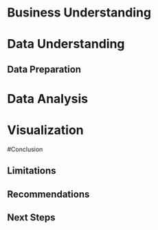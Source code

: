 # Business Understanding

# Data Understanding

## Data Preparation

# Data Analysis

# Visualization

#Conclusion

## Limitations

## Recommendations

## Next Steps 
